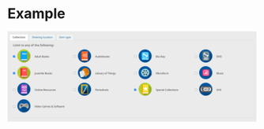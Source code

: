 # Example
![Example of custom ccode images](https://raw.githubusercontent.com/jsonks/Koha-Modifications/main/OPAC/CustomCollectionCodeIcons/img/CustomCollectionCodeIconsExample.PNG)
